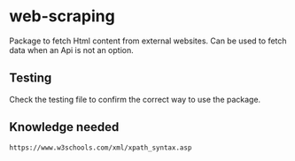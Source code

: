 # web-scraping
Package to fetch Html content from external websites.
Can be used to fetch data when an Api is not an option.

## Testing
Check the testing file to confirm the correct way to use the package.

## Knowledge needed
    https://www.w3schools.com/xml/xpath_syntax.asp

